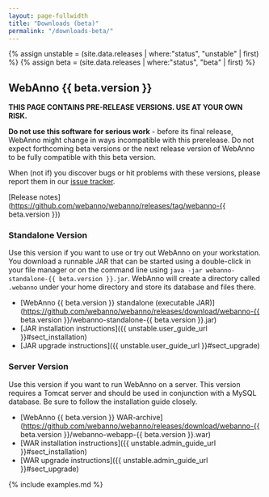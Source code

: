```yaml
---
layout: page-fullwidth
title: "Downloads (beta)"
permalink: "/downloads-beta/"
---
```


{% assign unstable = (site.data.releases | where:"status", "unstable" | first) %}
{% assign beta = (site.data.releases | where:"status", "beta" | first) %}

## WebAnno {{ beta.version }}

**THIS PAGE CONTAINS PRE-RELEASE VERSIONS. USE AT YOUR OWN RISK.**

**Do not use this software for serious work** - before its final release, WebAnno might change in
ways incompatible with this prerelease. Do not expect forthcoming beta versions or the next release
version of WebAnno to be fully compatible with this beta version.

When (not if) you discover bugs or hit problems with these versions, please report them in our [issue tracker](http://github.com/webanno/webanno/issues).

[Release notes](https://github.com/webanno/webanno/releases/tag/webanno-{{ beta.version }})

### Standalone Version

Use this version if you want to use or try out WebAnno on your workstation. You download a runnable
JAR that can be started using a double-click in your file manager or on the command line using
`java -jar webanno-standalone-{{ beta.version }}.jar`. WebAnno will create a directory called
`.webanno` under your home directory and store its database and files there.

* [WebAnno {{ beta.version }} standalone (executable JAR)](https://github.com/webanno/webanno/releases/download/webanno-{{ beta.version }}/webanno-standalone-{{ beta.version }}.jar) <github-downloads user='webanno' repo='webanno' tag='webanno-{{ beta.version }}' asset='webanno-standalone-{{ beta.version }}.jar' ></github-downloads>
* [JAR installation instructions]({{ unstable.user_guide_url }}#sect_installation)
* [JAR upgrade instructions]({{ unstable.user_guide_url }}#sect_upgrade) 



### Server Version

Use this version if you want to run WebAnno on a server. This version requires a Tomcat server and
should be used in conjunction with a MySQL database. Be sure to follow the installation guide
closely.

* [WebAnno {{ beta.version }} WAR-archive](https://github.com/webanno/webanno/releases/download/webanno-{{ beta.version }}/webanno-webapp-{{ beta.version }}.war) <github-downloads user='webanno' repo='webanno' tag='webanno-{{ beta.version }}' asset='webanno-webapp-{{ beta.version }}.war' ></github-downloads>
* [WAR installation instructions]({{ unstable.admin_guide_url }}#sect_installation)
* [WAR upgrade instructions]({{ unstable.admin_guide_url }}#sect_upgrade)

{% include examples.md %}
